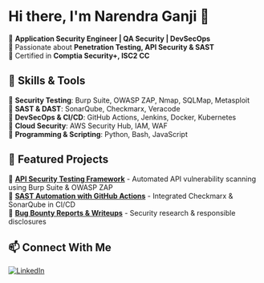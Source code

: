 # Hi there, I'm Narendra Ganji 👋  

🔐 **Application Security Engineer | QA Security | DevSecOps**  
🔎 Passionate about **Penetration Testing, API Security & SAST**  
📌 Certified in **Comptia Security+, ISC2 CC**  

## 🚀 Skills & Tools  
🔹 **Security Testing**: Burp Suite, OWASP ZAP, Nmap, SQLMap, Metasploit  
🔹 **SAST & DAST**: SonarQube, Checkmarx, Veracode  
🔹 **DevSecOps & CI/CD**: GitHub Actions, Jenkins, Docker, Kubernetes  
🔹 **Cloud Security**: AWS Security Hub, IAM, WAF  
🔹 **Programming & Scripting**: Python, Bash, JavaScript  

## 📌 Featured Projects  
🔸 **[API Security Testing Framework](https://github.com/yourrepo)** - Automated API vulnerability scanning using Burp Suite & OWASP ZAP  
🔸 **[SAST Automation with GitHub Actions](https://github.com/yourrepo)** - Integrated Checkmarx & SonarQube in CI/CD  
🔸 **[Bug Bounty Reports & Writeups](https://github.com/yourrepo)** - Security research & responsible disclosures  

## 📫 Connect With Me  
[![LinkedIn](https://img.shields.io/badge/LinkedIn-0077B5?style=flat&logo=linkedin)](https://www.linkedin.com/in/narendraganji/)  
